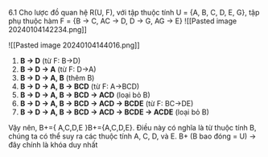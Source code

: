 6.1 Cho lược đồ quan hệ R(U, F), với tập thuộc tính U = {A, B, C, D, E, G}, tập phụ thuộc hàm F = {B → C, AC → D, D → G, AG → E}
![[Pasted image 20240104142234.png]]




![[Pasted image 20240104144016.png]]


1. **B → D** (từ F: B→D)
2. **B → D → A** (từ F: D→A)
3. **B → D → A, B** (thêm B)
4. **B → D → A, B → BCD** (từ F: A→BCD)
5. **B → D → A, B → BCD → ACD** (loại bỏ B)
6. **B → D → A, B → BCD → ACD → BCDE** (từ F: BC→DE)
7. **B → D → A, B → BCD → ACD → BCDE → ACDE** (loại bỏ B)
 
Vậy nên, B+={ A,C,D,E }B+={A,C,D,E}. Điều này có nghĩa là từ thuộc tính B, chúng ta có thể suy ra các thuộc tính A, C, D, và E.
B+ (B bao đóng  = U) -> đây chính là khóa duy nhất
